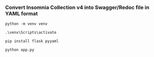 ### Convert Insomnia Collection v4 into Swagger/Redoc file in YAML format


```
python -m venv venv

.\venv\Scripts\activate 

pip install flask pyyaml

python app.py

```


